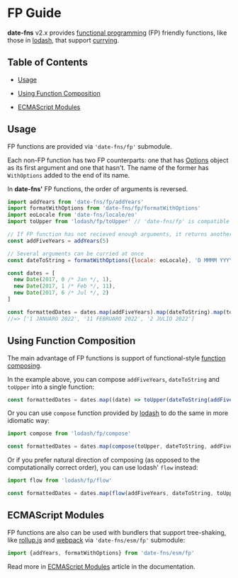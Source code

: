 # FP Guide

**date-fns** v2.x provides [functional programming](https://en.wikipedia.org/wiki/Functional_programming) (FP)
friendly functions, like those in [lodash](https://github.com/lodash/lodash/wiki/FP-Guide),
that support [currying](https://en.wikipedia.org/wiki/Currying).

## Table of Contents

- [Usage](#usage)

- [Using Function Composition](#using-function-composition)

- [ECMAScript Modules](#ecmascript-modules)

## Usage

FP functions are provided via `'date-fns/fp'` submodule.

Each non-FP function has two FP counterparts: one that has [Options](docs/Options) object as its first argument
and one that hasn't. The name of the former has `WithOptions` added to the end of its name.

In **date-fns'** FP functions, the order of arguments is reversed.

```javascript
import addYears from 'date-fns/fp/addYears'
import formatWithOptions from 'date-fns/fp/formatWithOptions'
import eoLocale from 'date-fns/locale/eo'
import toUpper from 'lodash/fp/toUpper' // 'date-fns/fp' is compatible with 'lodash/fp'!

// If FP function has not recieved enough arguments, it returns another function
const addFiveYears = addYears(5)

// Several arguments can be curried at once
const dateToString = formatWithOptions({locale: eoLocale}, 'D MMMM YYYY')

const dates = [
  new Date(2017, 0 /* Jan */, 1),
  new Date(2017, 1 /* Feb */, 11),
  new Date(2017, 6 /* Jul */, 2)
]

const formattedDates = dates.map(addFiveYears).map(dateToString).map(toUpper)
//=> ['1 JANUARO 2022', '11 FEBRUARO 2022', '2 JULIO 2022']
```

## Using Function Composition

The main advantage of FP functions is support of functional-style
[function composing](https://medium.com/making-internets/why-using-chain-is-a-mistake-9bc1f80d51ba).

In the example above, you can compose `addFiveYears`, `dateToString` and `toUpper` into a single function:

```javascript
const formattedDates = dates.map((date) => toUpper(dateToString(addFiveYears(date))))
```

Or you can use `compose` function provided by [lodash](https://lodash.com) to do the same in more idiomatic way:

```javascript
import compose from 'lodash/fp/compose'

const formattedDates = dates.map(compose(toUpper, dateToString, addFiveYears))
```

Or if you prefer natural direction of composing (as opposed to the computationally correct order),
you can use lodash' `flow` instead:

```javascript
import flow from 'lodash/fp/flow'

const formattedDates = dates.map(flow(addFiveYears, dateToString, toUpper))
```

## ECMAScript Modules

FP functions are also can be used with bundlers that support tree-shaking,
like [rollup.js](http://rollupjs.org) and [webpack](https://webpack.js.org)
via `'date-fns/esm/fp'` submodule:

```javascript
import {addYears, formatWithOptions} from 'date-fns/esm/fp'
```

Read more in [ECMAScript Modules](docs/esm) article in the documentation.
